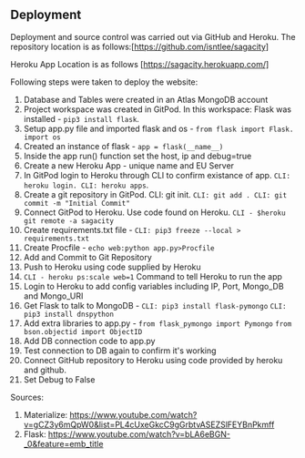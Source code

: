 Deployment
-----------------------------------------
Deployment and source control was carried out via GitHub and Heroku. The repository location is as follows:[https://github.com/isntlee/sagacity]

Heroku App Location is as follows [https://sagacity.herokuapp.com/]

Following steps were taken to deploy the website:
1. Database and Tables were created in an Atlas MongoDB account
2. Project workspace was created in GitPod. In this workspace: Flask was installed - `pip3 install flask`.
3. Setup app.py file and imported flask and os - `from flask import Flask. import os`
4. Created an instance of flask - `app = flask(__name__)`
6. Inside the app run() function set the host, ip and debug=true
7. Create a new Heroku App - unique name and EU Server
8. In GitPod login to Heroku through CLI to confirm existance of app. `CLI: heroku login. CLI: heroku apps`.
9. Create a git repository in GitPod. CLI: git init. `CLI: git add . CLI: git commit -m "Initial Commit"`
10. Connect GitPod to Heroku. Use code found on Heroku. `CLI - $heroku git remote -a sagacity`
11. Create requirements.txt file - `CLI: pip3 freeze --local > requirements.txt`
12. Create Procfile - `echo web:python app.py>Procfile`
13. Add and Commit to Git Repository
14. Push to Heroku using code supplied by Heroku
15. `CLI - heroku ps:scale web=1` Command to tell Heroku to run the app
16. Login to Heroku to add config variables including IP, Port, Mongo_DB and Mongo_URI
17. Get Flask to talk to MongoDB - `CLI: pip3 install flask-pymongo` `CLI: pip3 install dnspython`
18. Add extra libraries to app.py - `from flask_pymongo import Pymongo` `from bson.objectid import ObjectID`
19. Add DB connection code to app.py
20. Test connection to DB again to confirm it's working
21. Connect GitHub repository to Heroku using code provided by heroku and github.
22. Set Debug to False

Sources: 

1. Materialize: https://www.youtube.com/watch?v=gCZ3y6mQpW0&list=PL4cUxeGkcC9gGrbtvASEZSlFEYBnPkmff
2. Flask: https://www.youtube.com/watch?v=bLA6eBGN-_0&feature=emb_title
